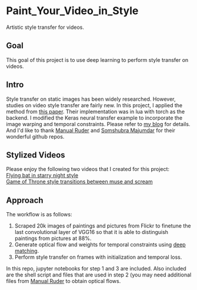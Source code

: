 # Paint_Your_Video_in_Style
Artistic style transfer for videos.  

## Goal  
This goal of this project is to use deep learning to perform style transfer on videos.  

## Intro  
Style transfer on static images has been widely researched. However, studies on video style transfer are fairly new. In this project, I applied the method from [this paper](https://arxiv.org/pdf/1604.08610v2.pdf). Their implementation was in lua with torch as the backend. I modified the Keras neural transfer example to incorporate the image warping and temporal constraints. Please refer to [my blog](https://pandagongfu.github.io/) for details. And I'd like to thank [Manual Ruder](https://github.com/manuelruder/artistic-videos) and [Somshubra Majumdar](https://github.com/titu1994/Neural-Style-Transfer) for their wonderful github repos. 

## Stylized Videos  
Please enjoy the following two videos that I created for this project:  
[Flying bat in starry night style](https://www.youtube.com/watch?v=5QdC1OQ0xe4)   
[Game of Throne style transitions between muse and scream](https://www.youtube.com/watch?v=y0ddOVEHUO4)  

## Approach  
The workflow is as follows:  
1. Scraped 20k images of paintings and pictures from Flickr to finetune the last convolutional layer of VGG16 so that it is able to distinguish paintings from pictures at 88%.   
2. Generate optical flow and weights for temporal constraints using [deep matching](http://lear.inrialpes.fr/src/deepmatching/).   
3. Perform style transfer on frames with initialization and temporal loss.  

In this repo, jupyter notebooks for step 1 and 3 are included. Also included are the shell script and files that are used in step 2 (you may need additional files from [Manual Ruder](https://github.com/manuelruder/artistic-videos) to obtain optical flows.  
